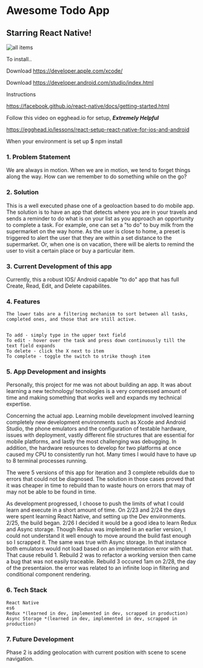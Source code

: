 # Awesome Todo App
## Starring __**React Native!**__

![all items](https://cloud.githubusercontent.com/assets/7386478/23509352/723accda-ff23-11e6-97f0-d2190b7e0deb.png)

To install..

Download https://developer.apple.com/xcode/

Download https://developer.android.com/studio/index.html

Instructions

https://facebook.github.io/react-native/docs/getting-started.html

Follow this video on egghead.io for setup, ***Extremely Helpful*** 

https://egghead.io/lessons/react-setup-react-native-for-ios-and-android

When your environment is set up
$ npm install


### 1. Problem Statement

We are always in motion. When we are in motion, we tend to forget things along the way.
How can we remember to do something while on the go? 

### 2. Solution

This is a well executed phase one of a geoloaction based to do mobile app. The solution is to 
have an app that detects where you are in your travels and sends a reminder to do what is on your list as you approach an opportunity to complete a task. For example, one can set a "to do" to buy milk from the supermarket on the way home. As the user is close to home, a preset is triggered to alert the user that they are within a set distance to the supermarket. Or, when one is on vacation, there will be alerts to remind the user to visit a certain place or buy a particular item. 

### 3. Current Development of this app

Currently, this a robust IOS/ Android capable "to do" app that has full Create, Read, Edit, and Delete capabilites. 

### 4. Features

    The lower tabs are a filtering mechanism to sort between all tasks, completed ones, and those that are still active.


    To add - simply type in the upper text field
    To edit - hover over the task and press down continuously till the text field expands
    To delete - click the X next to item
    To complete - toggle the switch to strike though item

### 5. App Development and insights

Personally, this project for me was not about building an app. It was about learning
a new technology/ tecnologies is a very compressed amount of time and making something
that works well and expands my technical expertise.

Concerning the actual app. Learning mobile development involved learning completely new development environments such as Xcode and Android Studio, the phone emulators and the configuration of testable hardware, issues with deployment, vastly different file structures that are essential for mobile platforms, and lastly the most challenging was debugging. In addition, the hardware resources to develop for two platforms at once caused my CPU to consistently run hot. Many times I would have to have up to 8 terminal processes running.

The were 5 versions of this app for iteration and 3 complete rebuilds due to errors that could not be diagnosed. The solution in those cases proved that it was cheaper in time to rebuild than to waste hours on errors that may of may not be able to be found in time. 

As development progressed, I choose to push the limits of what I could learn and execute in 
a short amount of time. On 2/23 and 2/24 the days were spent learning React Native, and setting up the Dev environments. 2/25, the build began. 2/26 I decided it would be a good idea to learn Redux and Async storage. Though Redux was implented in an earlier version, I could not understand it well enough to move around the build fast enough so I scrapped it. The same was true with Async storage. In that instance both emulators would not load based on an implementation error with that. That cause rebuild 1. Rebuild 2 was to refactor a working version then came a bug that was not easily traceable. Rebuild 3 occured 1am on 2/28, the day of the presentaion. the error 
was related to an infinite loop in filtering and conditional component rendering.

### 6. Tech Stack

    React Native
    es6
    Redux *(learned in dev, implemented in dev, scrapped in production)
    Async Storage *(learned in dev, implemented in dev, scrapped in production)

### 7. Future Development

Phase 2 is adding geolocation with current position with scene to scene navigation.








